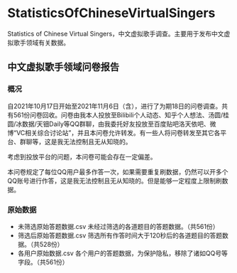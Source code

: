 # StatisticsOfChineseVirtualSingers
Statistics of Chinese Virtual Singers，中文虚拟歌手调查。主要用于发布中文虚拟歌手领域有关数据。

## 中文虚拟歌手领域问卷报告

### 概况

自2021年10月17日开始至2021年11月6日（含），进行了为期18日的问卷调查。共有561份问卷回收。问卷由我本人投放至Bilibili个人动态、知乎个人想法、汤圆/桂圆/冰数据/天钿Daily等QQ群聊，由我委托好友投放至百度贴吧洛天依吧、微博“VC相关综合讨论站”，并且本问卷允许转发。有一些人将问卷转发至其它各平台、群聊等，这是我无法控制且无从知晓的。

考虑到投放平台的问题，本问卷可能会存在一定偏差。

本问卷规定了每位QQ用户最多作答一次，如果需要重复刷数据，仍然可以开多个QQ账号进行作答，这是我无法控制且无从知晓的。但是能够一定程度上限制刷数据。

### 原始数据

* 未筛选原始答题数据.csv 未经过筛选的各道题目的答题数据。（共561份）
* 筛选后原始答题数据.csv 筛选所有作答时间大于120秒后的各道题目的答题数据。（共528份）
* 各用户原始数据.csv 各个用户的答题数据，为保护隐私，移除了诸如QQ号等字段。（共561份）
